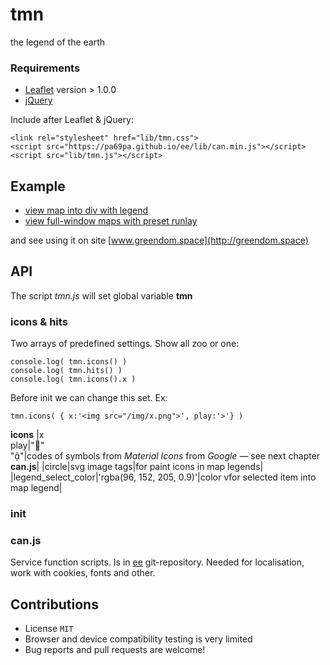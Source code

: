 # tmn
the legend of the earth

### Requirements
* [Leaflet](http://leafletjs.com) version > 1.0.0
* [jQuery](http://jquery.com)

Include after Leaflet & jQuery:
```
<link rel="stylesheet" href="lib/tmn.css">
<script src="https://pa69pa.github.io/ee/lib/can.min.js"></script>
<script src="lib/tmn.js"></script>
```

## Example
* [view map into div with legend](https://pa69pa.github.io/tmn/legend.html)
* [view full-window maps with preset runlay](https://pa69pa.github.io/tmn/fullWin.html)

and see using it on site [www.greendom.space](http://greendom.space)

## API
The script *tmn.js* will set global variable **tmn**

### icons & hits
Two arrays of predefined settings. Show all zoo or one:
```
console.log( tmn.icons() )
console.log( tmn.hits() )
console.log( tmn.icons().x )
```
Before init we can change this set. Ex:
```
tmn.icons( { x:'<img src="/img/x.png">', play:'>'} )
```
**icons**
|x<br>play|"&#xE5CD;"<br>"&#xE037;"|codes of symbols from *Material Icons* from *Google* — see next chapter **can.js**|
|circle|svg image tags|for paint icons in map legends|
|legend_select_color|'rgba(96, 152, 205, 0.9)'|color vfor selected item into map legend|


### init

### can.js
Service function scripts. Is in [ee](https://github.com/pa69pa/ee) git-repository. Needed for localisation, work with cookies, fonts and other.

## Contributions
* License `MIT`
* Browser and device compatibility testing is very limited
* Bug reports and pull requests are welcome!
